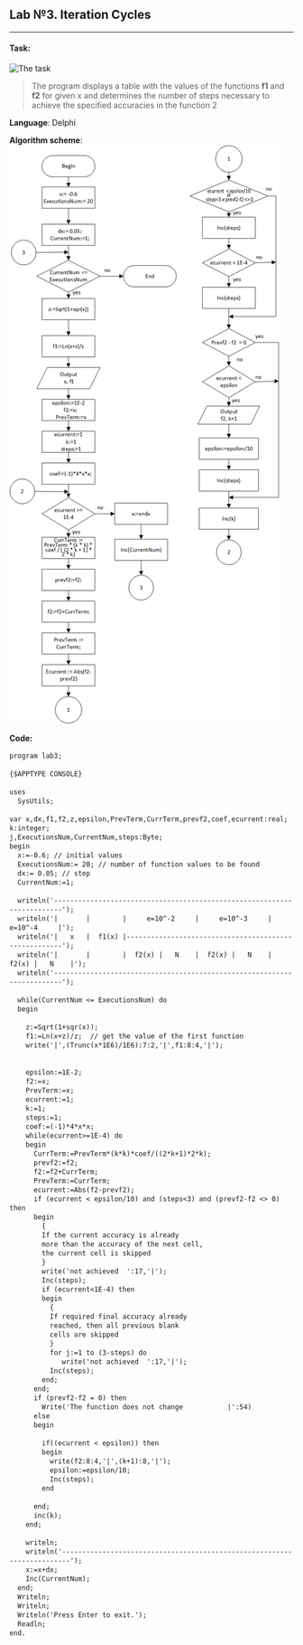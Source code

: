 Lab №3. Iteration Cycles
--------------------
***
#### Task:
![The task](https://i.imgur.com/ItIPmqT.png)

>The program displays a table with the values of the functions **f1** and **f2** for given x and determines the number of steps necessary to achieve the specified accuracies in the function 2

**Language**: Delphi

**Algorithm scheme**: 
![Algorithm scheme](https://raw.githubusercontent.com/N1ghtF1re/lab3/master/algorithm_scheme.jpg)

**Code:**
```
program lab3;

{$APPTYPE CONSOLE}

uses
  SysUtils;

var x,dx,f1,f2,z,epsilon,PrevTerm,CurrTerm,prevf2,coef,ecurrent:real;
k:integer;
j,ExecutionsNum,CurrentNum,steps:Byte;
begin
  x:=-0.6; // initial values
  ExecutionsNum:= 20; // number of function values to be found
  dx:= 0.05; // step
  CurrentNum:=1;

  writeln('------------------------------------------------------------------------');
  writeln('|       |        |     e=10^-2     |     e=10^-3     |     e=10^-4     |');
  writeln('|   x   |  f1(x) |------------------------------------------------------');
  writeln('|       |        |  f2(x) |   N    |  f2(x) |   N    |  f2(x) |   N    |');
  writeln('------------------------------------------------------------------------');

  while(CurrentNum <= ExecutionsNum) do
  begin

    z:=Sqrt(1+sqr(x));
    f1:=Ln(x+z)/z;  // get the value of the first function
    write('|',(Trunc(x*1E6)/1E6):7:2,'|',f1:8:4,'|');


    epsilon:=1E-2;
    f2:=x;
    PrevTerm:=x;
    ecurrent:=1;
    k:=1;
    steps:=1;
    coef:=(-1)*4*x*x;
    while(ecurrent>=1E-4) do
    begin
      CurrTerm:=PrevTerm*(k*k)*coef/((2*k+1)*2*k);
      prevf2:=f2;
      f2:=f2+CurrTerm;
      PrevTerm:=CurrTerm;
      ecurrent:=Abs(f2-prevf2);
      if (ecurrent < epsilon/10) and (steps<3) and (prevf2-f2 <> 0) then
      begin
        {
        If the current accuracy is already
        more than the accuracy of the next cell,
        the current cell is skipped
        }
        write('not achieved  ':17,'|');
        Inc(steps);
        if (ecurrent<1E-4) then
        begin
          {
          If required final accuracy already
          reached, then all previous blank
          cells are skipped
          }
          for j:=1 to (3-steps) do
             write('not achieved  ':17,'|');
          Inc(steps);
        end;
      end;
      if (prevf2-f2 = 0) then
        Write('The function does not change           |':54)
      else
      begin

        if((ecurrent < epsilon)) then
        begin
          write(f2:8:4,'|',(k+1):8,'|');
          epsilon:=epsilon/10;
          Inc(steps);
        end

      end;
      inc(k);
    end;

    writeln;
    writeln('------------------------------------------------------------------------');
    x:=x+dx;
    Inc(CurrentNum);
  end;
  Writeln;
  Writeln;
  Writeln('Press Enter to exit.');
  Readln;
end.


```

